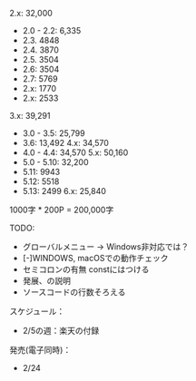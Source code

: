 2.x: 32,000
 - 2.0 - 2.2: 6,335
 - 2.3. 4848
 - 2.4. 3870
 - 2.5. 3504
 - 2.6: 3504
 - 2.7: 5769
 - 2.x: 1770
 - 2.x: 2533

3.x: 39,291
 - 3.0 - 3.5: 25,799
 - 3.6: 13,492
4.x: 34,570
 - 4.0 - 4.4: 34,570
5.x: 50,160
 - 5.0 - 5.10: 32,200
 - 5.11: 9943
 - 5.12: 5518
 - 5.13: 2499
6.x: 25,840

1000字 * 200P = 200,000字

TODO:
- グローバルメニュー -> Windows非対応では？
- [-]WINDOWS, macOSでの動作チェック
- セミコロンの有無 constにはつける
- 発展、の説明
- ソースコードの行数そろえる

スケジュール：
- 2/5の週：楽天の付録

発売(電子同時)：
- 2/24